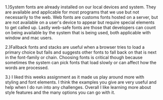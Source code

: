 1.)System fonts are already installed on our local devices and system. They are available and applicable for most programs that we use but not necessarily to the web. Web fonts are customs fonts hosted on a server, but are not available on a user's device to appear but require special elements to get called up. Lastly web-safe fonts are those that developers can count on being available by the system that is being used, both applicable with window and mac users.

2.)Fallback fonts and stacks are useful when a browser tries to load a primary choice but fails and suggests other fonts to fall back on that is next in the font-family or chain. Choosing fonts is critical though because sometimes the system can pick fonts that load slowly or can affect how the words are processed.

3.) I liked this weeks assignment as it made us play around more with styling and font elements. I think the examples you give are very useful and help when I do run into any challenges. Overall I like learning more about style features and the many options you can go with it. 

